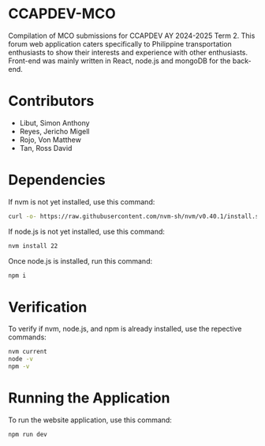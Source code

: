 # CCAPDEV-MCO
Compilation of MCO submissions for CCAPDEV AY 2024-2025 Term 2. This forum web application caters specifically 
to Philippine transportation enthusiasts to show their interests and experience with other enthusiasts. Front-end was mainly
written in React, node.js and mongoDB for the back-end.

# Contributors
- Libut, Simon Anthony
- Reyes, Jericho Migell
- Rojo, Von Matthew
- Tan, Ross David

# Dependencies
If nvm is not yet installed, use this command:
```bash
curl -o- https://raw.githubusercontent.com/nvm-sh/nvm/v0.40.1/install.sh | bash
```

If node.js is not yet installed, use this command:
```bash
nvm install 22
```

Once node.js is installed, run this command:
```bash
npm i
```

# Verification
To verify if nvm, node.js, and npm is already installed, use the repective commands:
```bash
nvm current
node -v
npm -v
```

# Running the Application
To run the website application, use this command:
```bash
npm run dev
```
